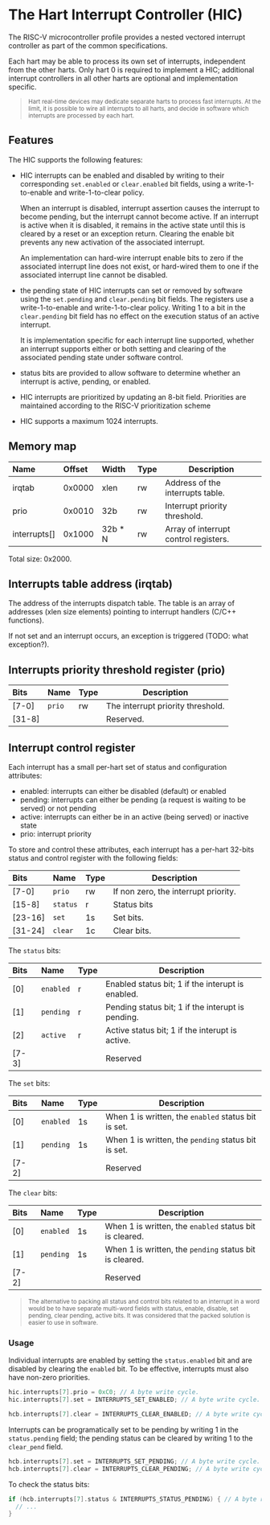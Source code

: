 # The Hart Interrupt Controller (HIC)

The RISC-V microcontroller profile provides a nested vectored interrupt controller as part of 
the common specifications.

Each hart may be able to process its own set of interrupts, independent from the other harts. 
Only hart 0 is required to implement a HIC; additional interrupt controllers in all other 
harts are optional and implementation specific.

> <sup>Hart real-time devices may dedicate separate harts to process fast interrupts. At the limit,
  it is possible to wire all interrupts to all harts, and decide in software which interrupts
  are processed by each hart.</sup>

## Features

The HIC supports the following features:

- HIC interrupts can be enabled and disabled by writing to their corresponding `set.enabled` or 
`clear.enabled` bit fields, using a write-1-to-enable and write-1-to-clear policy.

  When an interrupt is disabled, interrupt assertion causes the interrupt to become pending, but the interrupt 
cannot become active. If an interrupt is active when it is disabled, it remains in the active state until 
this is cleared by a reset or an exception return. Clearing the enable bit prevents any new activation of 
the associated interrupt.

  An implementation can hard-wire interrupt enable bits to zero if the associated interrupt line does not 
exist, or hard-wired them to one if the associated interrupt line cannot be disabled.

- the pending state of HIC interrupts can set or removed by software using 
the `set.pending` and `clear.pending` bit fields. The registers use a write-1-to-enable and 
write-1-to-clear policy. Writing 1 to a bit in the `clear.pending` bit field has no effect on the 
execution status of an active interrupt.

  It is implementation specific for each interrupt line supported, whether an interrupt supports either or both 
setting and clearing of the associated pending state under software control.

- status bits are provided to allow software to determine whether an interrupt is active, pending, or enabled.
- HIC interrupts are prioritized by updating an 8-bit field. Priorities are maintained according to the RISC-V 
prioritization scheme
- HIC supports a maximum 1024 interrupts.

## Memory map

| Name | Offset | Width | Type | Description |
|:-----|:-------|:------|:-----|-------------|
| irqtab | 0x0000 | xlen | rw | Address of the interrupts table. |
| prio | 0x0010 | 32b | rw | Interrupt priority threshold. |
| interrupts[] | 0x1000 | 32b * N | rw | Array of interrupt control registers. |

Total size: 0x2000.

## Interrupts table address (irqtab)

The address of the interrupts dispatch table. The table is an array of addresses (xlen size elements) pointing to interrupt handlers (C/C++ functions).

If not set and an interrupt occurs, an exception is triggered (TODO: what exception?).

## Interrupts priority threshold register (prio)

| Bits | Name | Type | Description |
|:-----|:-----|:-----|-------------|
| [7-0] | `prio` | rw | The interrupt priority threshold. |
| [31-8] ||| Reserved. |

## Interrupt control register

Each interrupt has a small per-hart set of status and configuration attributes:

* enabled: interrupts can either be disabled (default) or enabled 
* pending: interrupts can either be pending (a request is waiting to be served) or not
pending
* active: interrupts can either be in an active (being served) or inactive state
* prio: interrupt priority

To store and control these attributes, each interrupt has a per-hart 32-bits status and 
control register with the following fields:


| Bits | Name | Type | Description |
|:-----|:-----|:-----|-------------|
| [7-0] | `prio` | rw | If non zero, the interrupt priority. |
| [15-8] | `status`| r | Status bits |
| [23-16] | `set` | 1s | Set bits. |
| [31-24] | `clear` | 1c | Clear bits. |

The `status` bits:

| Bits | Name | Type | Description |
|:-----|:-----|:-----|-------------|
| [0] | `enabled` | r | Enabled status bit; 1 if the interupt is enabled. |
| [1] | `pending` | r | Pending status bit; 1 if the interupt is pending. |
| [2] | `active` | r | Active status bit; 1 if the interupt is active. | 
| [7-3] ||| Reserved |

The `set` bits:

| Bits | Name | Type | Description |
|:-----|:-----|:-----|-------------|
| [0] | `enabled` | 1s | When 1 is written, the `enabled` status bit is set. |
| [1] | `pending` | 1s | When 1 is written, the `pending` status bit is set. |
| [7-2] ||| Reserved |

The `clear` bits:

| Bits | Name | Type | Description |
|:-----|:-----|:-----|-------------|
| [0] | `enabled` | 1s | When 1 is written, the `enabled` status bit is cleared. |
| [1] | `pending` | 1s | When 1 is written, the `pending` status bit is cleared. |
| [7-2] ||| Reserved |

> <sup>The alternative to packing all status and control bits related to an interrupt 
  in a word would be to have separate multi-word fields with status, enable, disable,
  set pending, clear pending, active bits. It was considered that the packed solution
  is easier to use in software.</sup>
  
### Usage

Individual interrupts are enabled by setting the `status.enabled` bit and are disabled by clearing the `enabled` bit. To be effective, interrupts must also have non-zero priorities.

```c
hic.interrupts[7].prio = 0xC0; // A byte write cycle.
hic.interrupts[7].set = INTERRUPTS_SET_ENABLED; // A byte write cycle.

hcb.interrupts[7].clear = INTERRUPTS_CLEAR_ENABLED; // A byte write cycle.
```

Interrupts can be programatically set to be pending by writing 1 in the `status.pending` field; the pending status can be cleared by writing 1 to the `clear_pend` field.

```c
hcb.interrupts[7].set = INTERRUPTS_SET_PENDING; // A byte write cycle.
hcb.interrupts[7].clear = INTERRUPTS_CLEAR_PENDING; // A byte write cycle.
```

To check the status bits:

```c
if (hcb.interrupts[7].status & INTERRUPTS_STATUS_PENDING) { // A byte read cycle.
  // ...
}
```
